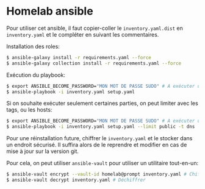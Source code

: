 # Homelab ansible

Pour utiliser cet ansible, il faut copier-coller le `inventory.yaml.dist` en `inventory.yaml` et le compléter en suivant les commentaires.

Installation des roles:
```sh
$ ansible-galaxy install -r requirements.yaml --force
$ ansible-galaxy collection install -r requirements.yaml --force
```

Exécution du playbook:
```sh
$ export ANSIBLE_BECOME_PASSWORD="MON MOT DE PASSE SUDO" # A exécuter une seule fois
$ ansible-playbook -i inventory.yaml setup.yaml
```

Si on souhaite exécuter seulement certaines parties, on peut limiter avec les tags, ou les hosts:
```sh
$ export ANSIBLE_BECOME_PASSWORD="MON MOT DE PASSE SUDO" # A exécuter une seule fois
$ ansible-playbook -i inventory.yaml setup.yaml --limit public -t dns
```

Pour une réinstallation future, chiffrer le `inventory.yaml` et le stocker dans un endroit sécurisé. Il suffira alors de le reprendre et modifier en cas de mise à jour sur la version git.

Pour cela, on peut utiliser `ansible-vault` pour utiliser un utilitaire tout-en-un:
```sh
$ ansible-vault encrypt --vault-id homelab@prompt inventory.yaml # Chiffrer
$ ansible-vault decrypt inventory.yaml # Déchiffrer
```